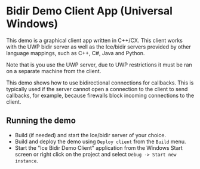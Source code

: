 # Bidir Demo Client App (Universal Windows)

This demo is a graphical client app written in C++/CX. This client
works with the UWP bidir server as well as the Ice/bidir servers provided by
other language mappings, such as C++, C#, Java and Python.

Note that is you use the UWP server, due to UWP restrictions it must be ran on
a separate machine from the client.

This demo shows how to use bidirectional connections for callbacks.
This is typically used if the server cannot open a connection to the
client to send callbacks, for example, because firewalls block
incoming connections to the client.

## Running the demo

* Build (if needed) and start the Ice/bidir server of your choice.
* Build and deploy the demo using `Deploy client` from the `Build` menu.
* Start the "Ice Bidir Demo Client" application from the Windows Start screen
or right click on the project and select `Debug -> Start new instance`.
